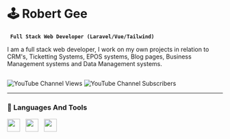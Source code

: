 # 🕹️ Robert Gee
**` Full Stack Web Developer (Laravel/Vue/Tailwind)`**

I am a full stack web developer, I work on my own projects in relation to CRM's, Ticketting Systems, EPOS systems, Blog pages,
Business Management systems and Data Management systems.
##
![YouTube Channel Views](https://custom-icon-badges.demolab.com/youtube/channel/views/UCBMk8v6nNEw632Ym18G_ZYQ?style=for-the-badge)
![YouTube Channel Subscribers](https://custom-icon-badges.demolab.com/youtube/channel/subscribers/UCBMk8v6nNEw632Ym18G_ZYQ?style=for-the-badge)

---
### 💼 Languages And Tools
          
<img align="left" width="30px" style="padding-right:10px;" src="https://cdn.jsdelivr.net/gh/devicons/devicon/icons/laravel/laravel-plain-wordmark.svg" />
<img align="left" width="30px" style="padding-right:10px;" src="https://cdn.jsdelivr.net/gh/devicons/devicon/icons/vuejs/vuejs-original-wordmark.svg" />
<img align="left" width="30px" style="padding-right:10px;" src="https://cdn.jsdelivr.net/gh/devicons/devicon/icons/tailwindcss/tailwindcss-plain.svg" />
